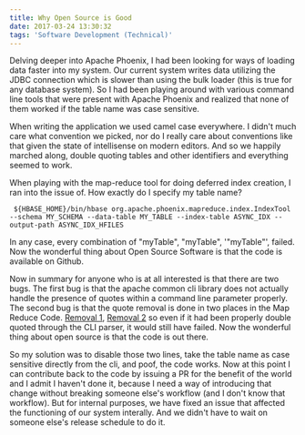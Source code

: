 ```yaml
---
title: Why Open Source is Good
date: 2017-03-24 13:30:32
tags: 'Software Development (Technical)'
---
```

Delving deeper into Apache Phoenix, I had been looking for ways of loading data faster into my system. Our current system writes data utilizing the JDBC connection which is slower than using the bulk loader (this is true for any database system). So I had been playing around with various command line tools that were present with Apache Phoenix and realized that none of them worked if the table name was case sensitive. 

When writing the application we used camel case everywhere. I didn't much care what convention we picked, nor do I really care about conventions like that given the state of intellisense on modern editors. And so we happily marched along, double quoting tables and other identifiers and everything seemed to work. 

When playing with the map-reduce tool for doing deferred index creation, I ran into the issue of. How exactly do I specify my table name?

` ${HBASE_HOME}/bin/hbase org.apache.phoenix.mapreduce.index.IndexTool
  --schema MY_SCHEMA --data-table MY_TABLE --index-table ASYNC_IDX
  --output-path ASYNC_IDX_HFILES`

  In any case, every combination of "myTable", \"myTable\", '\"myTable\"', failed. Now the wonderful thing about Open Source Software is that the code is available on Github.

  Now in summary for anyone who is at all interested is that there are two bugs. The first bug is that the apache common cli library does not actually handle the presence of quotes within a command line parameter properly. The second bug is that the quote removal is done in two places in the Map Reduce Code. [Removal 1](https://github.com/apache/phoenix/blob/master/phoenix-core/src/main/java/org/apache/phoenix/mapreduce/index/IndexTool.java#L455), [Removal 2]((https://github.com/apache/phoenix/blob/master/phoenix-core/src/main/java/org/apache/phoenix/mapreduce/index/IndexTool.java#L455)) so even if it had been properly double quoted through the CLI parser, it would still have failed. Now the wonderful thing about open source is that the code is out there.

  So my solution was to disable those two lines, take the table name as case sensitive directly from the cli, and poof, the code works. Now at this point I can contribute back to the code by issuing a PR for the benefit of the world and I admit I haven't done it, because I need a way of introducing that change without breaking someone else's workflow (and I don't know that workflow). But for internal purposes, we have fixed an issue that affected the functioning of our system interally. And we didn't have to wait on someone else's release schedule to do it. 
